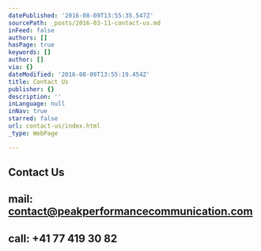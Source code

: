 ```yaml
---
datePublished: '2016-08-09T13:55:35.547Z'
sourcePath: _posts/2016-03-11-contact-us.md
inFeed: false
authors: []
hasPage: true
keywords: []
author: []
via: {}
dateModified: '2016-08-09T13:55:19.454Z'
title: Contact Us
publisher: {}
description: ''
inLanguage: null
inNav: true
starred: false
url: contact-us/index.html
_type: WebPage

---
```

## Contact Us

## mail: contact@peakperformancecommunication.com

## call: +41 77 419 30 82